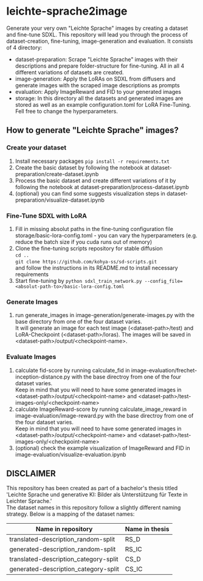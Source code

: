 # leichte-sprache2image
Generate your very own "Leichte Sprache" images by creating a dataset and fine-tune SDXL.
This repository will lead you through the process of dataset-creation, fine-tuning, image-generation and evaluation.
It consists of 4 directory:
* dataset-preparation: Scrape "Leichte Sprache" images with their descriptions and prepare folder-structure for fine-tuning. All in all 4 different variations of datasets are created.
* image-generation: Apply the LoRAs on SDXL from diffusers and generate images with the scraped image descriptions as prompts
* evaluation: Apply ImageReward and FID to your generated images
* storage: In this directory all the datasets and generated images are stored as well as an example configuration.toml for LoRA Fine-Tuning. Fell free to change the hyperparameters.
## How to generate "Leichte Sprache" images?
### Create your dataset
1. Install necessary packages
```pip install -r requirements.txt```
2. Create the basic dataset by following the notebook at dataset-preparation/create-dataset.ipynb
3. Process the basic dataset and create different variations of it by following the notebook at dataset-preparation/process-dataset.ipynb
4. (optional) you can find some suggests visualization steps in dataset-preparation/visualize-dataset.ipynb
### Fine-Tune SDXL with LoRA
1. Fill in missing absolut paths in the fine-tuning configuration file storage/basic-lora-config.toml - you can vary the hyperparameters (e.g. reduce the batch size if you cuda runs out of memory)
2. Clone the fine-tuning scripts repository for stable diffusion <br>
```cd ..```  <br>
```git clone https://github.com/kohya-ss/sd-scripts.git``` <br>
and follow the instructions in its README.md to install necessary requirements
3. Start fine-tuning by ```python sdxl_train_network.py --config_file=<absolut-path-to>/basic-lora-config.toml```
### Generate Images
1. run generate_images in image-generation/generate-images.py with the base directory from one of the four dataset varies. <br>
It will generate an image for each test image (&lt;dataset-path&gt;/test) and LoRA-Checkpoint (&lt;dataset-path&gt;/loras). The images will be saved in &lt;dataset-path&gt;/output/&lt;checkpoint-name&gt;.

### Evaluate Images
1. calculate fid-score by running calculate_fid in image-evaluation/frechet-inception-distance.py with the base directroy from one of the four dataset varies. <br>
Keep in mind that you will need to have some generated images in &lt;dataset-path&gt;/output/&lt;checkpoint-name&gt; and &lt;dataset-path&gt;/test-images-only/&lt;checkpoint-name&gt;
2. calculate ImageReward-score by running calculate_image_reward in image-evaluation/image-reward.py with the base directroy from one of the four dataset varies. <br>
Keep in mind that you will need to have some generated images in &lt;dataset-path&gt;/output/&lt;checkpoint-name&gt; and &lt;dataset-path&gt;/test-images-only/&lt;checkpoint-name&gt;
3. (optional) check the example visualization of ImageReward and FID in image-evaluation/visualize-evaluation.ipynb

## DISCLAIMER
This repository has been created as part of a bachelor's thesis titled 'Leichte Sprache und generative KI: Bilder als Unterstützung für Texte in Leichter Sprache.' <br>
The dataset names in this repository follow a slightly different naming strategy. Below is a mapping of the dataset names:

| Name in repository                    | Name in thesis |
|---------------------------------------|----------------|
| translated-description_random-split   | RS_D           |
| generated-description_random-split    | RS_IC          |
| translated-description_category-split | CS_D           |
| generated-description_category-split  | CS_IC          |


